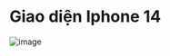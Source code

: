 # Giao diện Iphone 14
![image](https://github.com/user-attachments/assets/36ce54aa-c5d0-4148-9308-5cdca0693ece)

